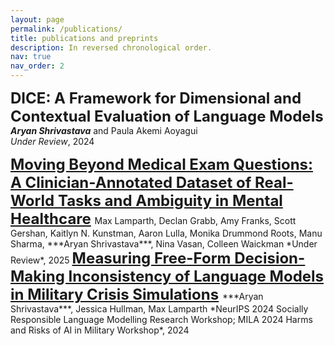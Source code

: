 ```yaml
---
layout: page
permalink: /publications/
title: publications and preprints
description: In reversed chronological order.
nav: true
nav_order: 2
---
```


<span style="font-size: 24px; font-weight: bold;">DICE: A Framework for Dimensional and Contextual Evaluation of Language Models</span>  
***Aryan Shrivastava*** and Paula Akemi Aoyagui  
*Under Review*, 2024

<span style="font-size: 24px; font-weight: bold;">
  <a href="https://www.arxiv.org/abs/2502.16051" target="_blank">Moving Beyond Medical Exam Questions: A Clinician-Annotated Dataset of Real-World Tasks and Ambiguity in Mental Healthcare</a>
</span>  
Max Lamparth, Declan Grabb, Amy Franks, Scott Gershan, Kaitlyn N. Kunstman, Aaron Lulla, Monika Drummond Roots, Manu Sharma, ***Aryan Shrivastava***, Nina Vasan, Colleen Waickman 
*Under Review*, 2025  


<span style="font-size: 24px; font-weight: bold;">
  <a href="https://arxiv.org/abs/2410.13204" target="_blank">Measuring Free-Form Decision-Making Inconsistency of Language Models in Military Crisis Simulations</a>
</span>  
***Aryan Shrivastava***, Jessica Hullman, Max Lamparth  
*NeurIPS 2024 Socially Responsible Language Modelling Research Workshop; MILA 2024 Harms and Risks of AI in Military Workshop*, 2024